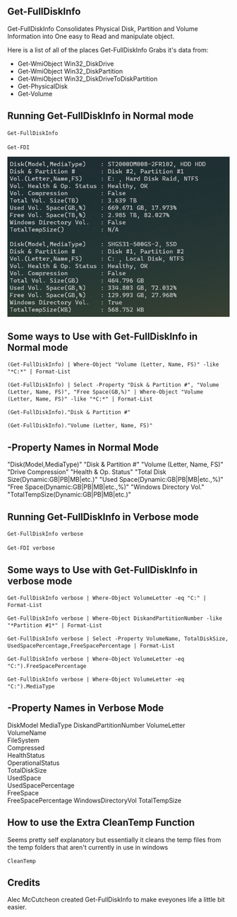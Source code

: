 ## Get-FullDiskInfo ##

Get-FullDiskInfo Consolidates Physical Disk, Partition and Volume Information
into One easy to Read and manipulate object.

Here is a list of all of the places Get-FullDiskInfo Grabs it's data from:

- Get-WmiObject Win32_DiskDrive
- Get-WmiObject Win32_DiskPartition
- Get-WmiObject Win32_DiskDriveToDiskPartition
- Get-PhysicalDisk
- Get-Volume

## Running Get-FullDiskInfo in Normal mode ##

```
Get-FullDiskInfo

Get-FDI
```
![alt text](https://github.com/AlecMcCutcheon/Get-FullDiskInfo/blob/main/Screenshot%202021-02-25%20104905.jpg?raw=true)

## Some ways to Use with Get-FullDiskInfo in Normal mode ## 

```
(Get-FullDiskInfo) | Where-Object "Volume (Letter, Name, FS)" -like "*C:*" | Format-List
```
```
(Get-FullDiskInfo) | Select -Property "Disk & Partition #", "Volume (Letter, Name, FS)", "Free Space(GB,%)" | Where-Object "Volume (Letter, Name, FS)" -like "*C:*" | Format-List
```
```
(Get-FullDiskInfo)."Disk & Partition #"
```
```
(Get-FullDiskInfo)."Volume (Letter, Name, FS)" 
```

## -Property Names in Normal Mode ##

"Disk(Model,MediaType)"
"Disk & Partition #"
"Volume (Letter, Name, FS)"
"Drive Compression"
"Health & Op. Status"
"Total Disk Size(Dynamic:GB|PB|MB|etc.)"
"Used Space(Dynamic:GB|PB|MB|etc.,%)"
"Free Space(Dynamic:GB|PB|MB|etc.,%)" 
"Windows Directory Vol."
"TotalTempSize(Dynamic:GB|PB|MB|etc.)"


## Running Get-FullDiskInfo in Verbose mode ##

```
Get-FullDiskInfo verbose

Get-FDI verbose
```

## Some ways to Use with Get-FullDiskInfo in verbose mode ##

```
Get-FullDiskInfo verbose | Where-Object VolumeLetter -eq "C:" | Format-List
```
```
Get-FullDiskInfo verbose | Where-Object DiskandPartitionNumber -like "*Partition #1*" | Format-List
```
```
Get-FullDiskInfo verbose | Select -Property VolumeName, TotalDiskSize, UsedSpacePercentage,FreeSpacePercentage | Format-List
```
```
Get-FullDiskInfo verbose | Where-Object VolumeLetter -eq "C:").FreeSpacePercentage
```
```
Get-FullDiskInfo verbose | Where-Object VolumeLetter -eq "C:").MediaType 
```

## -Property Names in Verbose Mode ##

DiskModel
MediaType
DiskandPartitionNumber
VolumeLetter          
VolumeName           
FileSystem           
Compressed           
HealthStatus     
OperationalStatus    
TotalDiskSize        
UsedSpace             
UsedSpacePercentage   
FreeSpace          
FreeSpacePercentage
WindowsDirectoryVol
TotalTempSize

## How to use the Extra CleanTemp Function ##
Seems pretty self explanatory but essentially it cleans the temp files from the temp folders that aren't currently in use in windows
```
CleanTemp
```
## Credits
Alec McCutcheon created Get-FullDiskInfo to make eveyones life a little bit easier.

